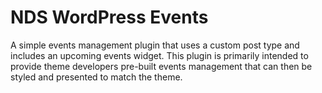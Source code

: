 # NDS WordPress Events

A simple events management plugin that uses a custom post type and includes an upcoming events widget. This plugin is primarily intended to provide theme developers pre-built events management that can then be styled and presented to match the theme.


